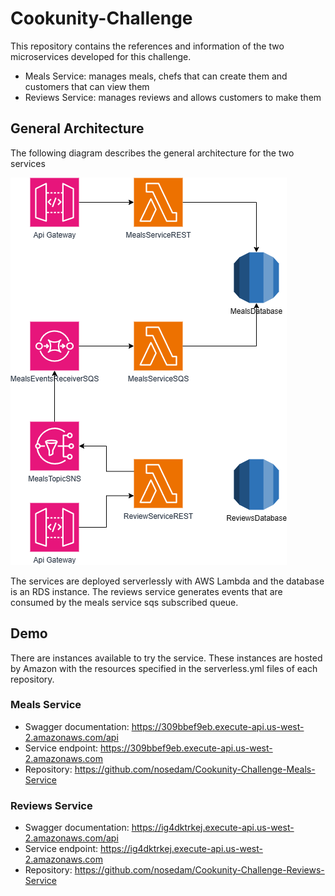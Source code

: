 # Cookunity-Challenge

This repository contains the references and information of the two microservices developed for this challenge.

- Meals Service: manages meals, chefs that can create them and customers that can view them
- Reviews Service: manages reviews and allows customers to make them

## General Architecture

The following diagram describes the general architecture for the two services

![](./img/general-architecture.drawio.png)

The services are deployed serverlessly with AWS Lambda and the database is an RDS instance.
The reviews service generates events that are consumed by the meals service sqs subscribed queue.

## Demo

There are instances available to try the service. These instances are hosted by Amazon with the resources specified in the serverless.yml files of each repository.

### Meals Service

- Swagger documentation: https://309bbef9eb.execute-api.us-west-2.amazonaws.com/api
- Service endpoint: https://309bbef9eb.execute-api.us-west-2.amazonaws.com
- Repository: https://github.com/nosedam/Cookunity-Challenge-Meals-Service

### Reviews Service

- Swagger documentation: https://ig4dktrkej.execute-api.us-west-2.amazonaws.com/api
- Service endpoint: https://ig4dktrkej.execute-api.us-west-2.amazonaws.com
- Repository: https://github.com/nosedam/Cookunity-Challenge-Reviews-Service
